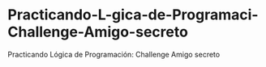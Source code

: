 # Practicando-L-gica-de-Programaci-Challenge-Amigo-secreto
Practicando Lógica de Programación: Challenge Amigo secreto
